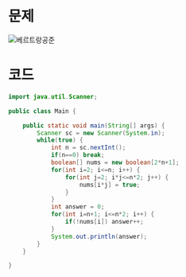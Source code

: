 # 문제
![베르트랑공준](https://user-images.githubusercontent.com/78357979/135806055-3e93276f-5c96-4d74-b224-f84fc9d246bf.jpg)
# 코드
```java
import java.util.Scanner;

public class Main {

	public static void main(String[] args) {
		Scanner sc = new Scanner(System.in);
		while(true) {
			int n = sc.nextInt();
			if(n==0) break;
			boolean[] nums = new boolean[2*n+1];
			for(int i=2; i<=n; i++) {
				for(int j=2; i*j<=n*2; j++) {
					nums[i*j] = true;
				}
			}
			int answer = 0;
			for(int i=n+1; i<=n*2; i++) {
				if(!nums[i]) answer++;
			}
			System.out.println(answer);
		}
	}

}
```
